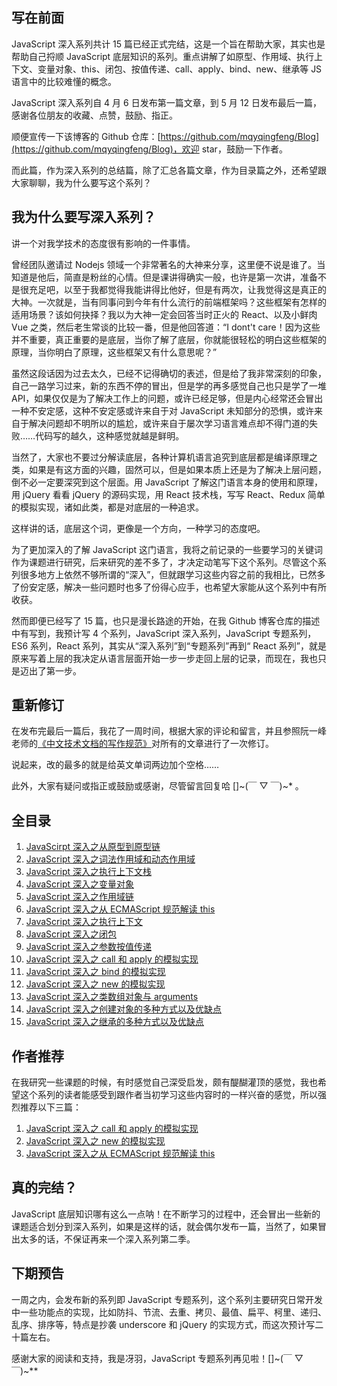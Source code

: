 ## 写在前面

JavaScript 深入系列共计 15 篇已经正式完结，这是一个旨在帮助大家，其实也是帮助自己捋顺 JavaScript 底层知识的系列。重点讲解了如原型、作用域、执行上下文、变量对象、this、闭包、按值传递、call、apply、bind、new、继承等 JS 语言中的比较难懂的概念。

JavaScript 深入系列自 4 月 6 日发布第一篇文章，到 5 月 12 日发布最后一篇，感谢各位朋友的收藏、点赞，鼓励、指正。

顺便宣传一下该博客的 Github 仓库：[https://github.com/mqyqingfeng/Blog](https://github.com/mqyqingfeng/Blog)，欢迎 star，鼓励一下作者。

而此篇，作为深入系列的总结篇，除了汇总各篇文章，作为目录篇之外，还希望跟大家聊聊，我为什么要写这个系列？

## 我为什么要写深入系列？

讲一个对我学技术的态度很有影响的一件事情。

曾经团队邀请过 Nodejs 领域一个非常著名的大神来分享，这里便不说是谁了。当知道是他后，简直是粉丝的心情。但是课讲得确实一般，也许是第一次讲，准备不是很充足吧，以至于我都觉得我能讲得比他好，但是有两次，让我觉得这是真正的大神。一次就是，当有同事问到今年有什么流行的前端框架吗？这些框架有怎样的适用场景？该如何抉择？我以为大神一定会回答当时正火的 React、以及小鲜肉 Vue 之类，然后老生常谈的比较一番，但是他回答道：“I dont't care！因为这些并不重要，真正重要的是底层，当你了解了底层，你就能很轻松的明白这些框架的原理，当你明白了原理，这些框架又有什么意思呢？”

虽然这段话因为过去太久，已经不记得确切的表述，但是给了我非常深刻的印象，自己一路学习过来，新的东西不停的冒出，但是学的再多感觉自己也只是学了一堆 API，如果仅仅是为了解决工作上的问题，或许已经足够，但是内心经常还会冒出一种不安定感，这种不安定感或许来自于对 JavaScript 未知部分的恐惧，或许来自于解决问题却不明所以的尴尬，或许来自于屡次学习语言难点却不得门道的失败……代码写的越久，这种感觉就越是鲜明。

当然了，大家也不要过分解读底层，各种计算机语言追究到底层都是编译原理之类，如果是有这方面的兴趣，固然可以，但是如果本质上还是为了解决上层问题，倒不必一定要深究到这个层面。用 JavaScript 了解这门语言本身的使用和原理，用 jQuery 看看 jQuery 的源码实现，用 React 技术栈，写写 React、Redux 简单的模拟实现，诸如此类，都是对底层的一种追求。

这样讲的话，底层这个词，更像是一个方向，一种学习的态度吧。

为了更加深入的了解 JavaScript 这门语言，我将之前记录的一些要学习的关键词作为课题进行研究，后来研究的差不多了，才决定动笔写下这个系列。尽管这个系列很多地方上依然不够所谓的“深入”，但就跟学习这些内容之前的我相比，已然多了份安定感，解决一些问题时也多了份得心应手，也希望大家能从这个系列中有所收获。

然而即便已经写了 15 篇，也只是漫长路途的开始，在我 Github 博客仓库的描述中有写到，我预计写 4 个系列，JavaScript 深入系列，JavaScript 专题系列，ES6 系列，React 系列，其实从“深入系列”到“专题系列”再到“ React 系列”，就是原来写着上层的我决定从语言层面开始一步一步走回上层的记录，而现在，我也只是迈出了第一步。

## 重新修订

在发布完最后一篇后，我花了一周时间，根据大家的评论和留言，并且参照阮一峰老师的[《中文技术文档的写作规范》](https://github.com/ruanyf/document-style-guide)对所有的文章进行了一次修订。

说起来，改的最多的就是给英文单词两边加个空格……

此外，大家有疑问或指正或鼓励或感谢，尽管留言回复哈 \[\]~(￣ ▽ ￣)~\* 。

## 全目录

1.  [JavaScirpt 深入之从原型到原型链](https://github.com/mqyqingfeng/Blog/issues/2)
2.  [JavaScript 深入之词法作用域和动态作用域](https://github.com/mqyqingfeng/Blog/issues/3)
3.  [JavaScript 深入之执行上下文栈](https://github.com/mqyqingfeng/Blog/issues/4)
4.  [JavaScript 深入之变量对象](https://github.com/mqyqingfeng/Blog/issues/5)
5.  [JavaScript 深入之作用域链](https://github.com/mqyqingfeng/Blog/issues/6)
6.  [JavaScript 深入之从 ECMAScript 规范解读 this](https://github.com/mqyqingfeng/Blog/issues/7)
7.  [JavaScript 深入之执行上下文](https://github.com/mqyqingfeng/Blog/issues/8)
8.  [JavaScript 深入之闭包](https://github.com/mqyqingfeng/Blog/issues/9)
9.  [JavaScript 深入之参数按值传递](https://github.com/mqyqingfeng/Blog/issues/10)
10. [JavaScript 深入之 call 和 apply 的模拟实现](https://github.com/mqyqingfeng/Blog/issues/11)
11. [JavaScript 深入之 bind 的模拟实现](https://github.com/mqyqingfeng/Blog/issues/12)
12. [JavaScript 深入之 new 的模拟实现](https://github.com/mqyqingfeng/Blog/issues/13)
13. [JavaScript 深入之类数组对象与 arguments](https://github.com/mqyqingfeng/Blog/issues/14)
14. [JavaScript 深入之创建对象的多种方式以及优缺点](https://github.com/mqyqingfeng/Blog/issues/15)
15. [JavaScript 深入之继承的多种方式以及优缺点](https://github.com/mqyqingfeng/Blog/issues/16)

## 作者推荐

在我研究一些课题的时候，有时感觉自己深受启发，颇有醍醐灌顶的感觉，我也希望这个系列的读者能感受到跟作者当初学习这些内容时的一样兴奋的感觉，所以强烈推荐以下三篇：

1.  [JavaScript 深入之 call 和 apply 的模拟实现](https://github.com/mqyqingfeng/Blog/issues/11)
2.  [JavaScript 深入之 new 的模拟实现](https://github.com/mqyqingfeng/Blog/issues/13)
3.  [JavaScript 深入之从 ECMAScript 规范解读 this](https://github.com/mqyqingfeng/Blog/issues/7)

## 真的完结？

JavaScript 底层知识哪有这么一点呐！在不断学习的过程中，还会冒出一些新的课题适合划分到深入系列，如果是这样的话，就会偶尔发布一篇，当然了，如果冒出太多的话，不保证再来一个深入系列第二季。

## 下期预告

一周之内，会发布新的系列即 JavaScript 专题系列，这个系列主要研究日常开发中一些功能点的实现，比如防抖、节流、去重、拷贝、最值、扁平、柯里、递归、乱序、排序等，特点是抄袭 underscore 和 jQuery 的实现方式，而这次预计写二十篇左右。

感谢大家的阅读和支持，我是冴羽，JavaScript 专题系列再见啦！\[\]~(￣ ▽ ￣)~\*\*
